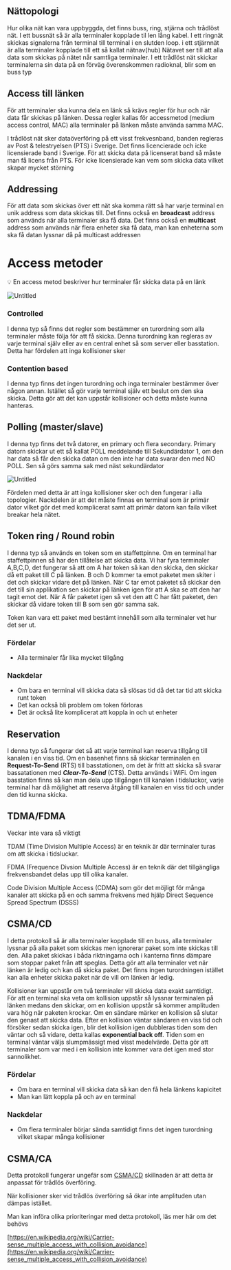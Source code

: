 ## Nättopologi

Hur olika nät kan vara uppbyggda, det finns buss, ring, stjärna och trådlöst nät. I ett bussnät så är alla terminaler kopplade til len lång kabel. I ett ringnät skickas signalerna från terminal till terminal i en slutden loop. i ett stjärnnät är alla terminaler kopplade till ett så kallat nätnav(hub) Nätavet ser till att alla data som skickas på nätet når samtliga terminaler. I ett trådlöst nät skickar terminalerna sin data på en förväg överenskommen radioknal, blir som en buss typ 

## Access till länken

För att terminaler ska kunna dela en länk så krävs regler för hur och när data får skickas på länken. Dessa regler kallas för accessmetod (medium access control, MAC) alla terminaler på länken måste använda samma MAC.

I trådlöst nät sker dataöverföring på ett visst frekvesnband, banden regleras av Post & telestryelsen (PTS) i Sverige. Det finns licencierade och icke licensierade band i Sverige. För att skicka data på licenserat band så måste man få licens från PTS. För icke licensierade kan vem som skicka data vilket skapar mycket störning

## Addressing

För att data som skickas över ett nät ska komma rätt så har varje terminal en unik address som data skickas till. Det finns också en ************broadcast************ address som används när alla terminaler ska få data. Det finns också en **********multicast********** address som används när flera enheter ska få data, man kan enheterna som ska få datan lyssnar då på multicast addressen

# Access metoder

<aside>
💡 En access metod beskriver hur terminaler får skicka data på en länk

</aside>

![Untitled](Grundprinciper%20%E2%80%94%20Access%20till%20na%CC%88t%209f9a815d8a5c4c7dbc5a773676ba11aa/Untitled.png)

### Controlled

I denna typ så finns det regler som bestämmer en turordning som alla terminaler måste följa för att få skicka. Denna turordning kan regleras av varje terminal själv eller av en central enhet så som server eller basstation. Detta har fördelen att inga kollisioner sker

### Contention based

I denna typ finns det ingen turordning och inga terminaler bestämmer över någon annan. Istället så gör varje terminal själv ett beslut om den ska skicka. Detta gör att det kan uppstår kollisioner och detta måste kunna hanteras. 

## Polling (master/slave)

I denna typ finns det två datorer, en primary och flera secondary. Primary datorn skickar ut ett så kallat POLL meddelande till Sekundärdator 1, om den har data så får den skicka datan om den inte har data svarar den med NO POLL. Sen så görs samma sak med näst sekundärdator

![Untitled](Grundprinciper%20%E2%80%94%20Access%20till%20na%CC%88t%209f9a815d8a5c4c7dbc5a773676ba11aa/Untitled%201.png)

Fördelen med detta är att inga kollisioner sker och den fungerar i alla topologier. Nackdelen är att det måste finnas en terminal som är primär dator vilket gör det med komplicerat samt att primär datorn kan faila vilket breakar hela nätet. 

## Token ring / Round robin

I denna typ så används en token som en staffettpinne. Om en terminal har staffettpinnen så har den tillåtelse att skicka data. Vi har fyra terminaler A,B,C,D, det fungerar så att om A har token så kan den skicka, den skickar då ett paket till C på länken. B och D kommer ta emot paketet men skiter i det och skickar vidare det på länken. När C tar emot paketet så skickar den det till sin applikation sen skickar på länken igen för att A ska se att den har tagit emot det. När A får paketet igen så vet den att C har fått paketet, den skickar då vidare token till B som sen gör samma sak.

Token kan vara ett paket med bestämt innehåll som alla terminaler vet hur det ser ut.

### Fördelar

- Alla terminaler får lika mycket tillgång

### Nackdelar

- Om bara en terminal vill skicka data så slösas tid då det tar tid att skicka runt token
- Det kan också bli problem om token förloras
- Det är också lite komplicerat att koppla in och ut enheter

## Reservation

I denna typ så fungerar det så att varje terminal kan reserva tillgång till kanalen i en viss tid. Om en basenhet finns så skickar terminalen en ********Request-To-Send******** (RTS) till basstationen, om det är fritt att skicka så svarar bassatationen med ***********Clear-To-Send*********** (CTS). Detta används i WiFi. Om ingen basstation finns så kan man dela upp tillgången till kanalen i tidsluckor, varje terminal har då möjlighet att reserva åtgång till kanalen en viss tid och under den tid kunna skicka.

## TDMA/FDMA

Veckar inte vara så viktigt

TDAM (Time Division Multiple Access) är en teknik är där terminaler turas om att skicka i tidsluckar.

FDMA (Frequence Divsion Multiple Access) är en teknik där det tillgängliga frekvensbandet delas upp till olika kanaler.

Code Division Multiple Access (CDMA) som gör det möjligt för många kanaler att skicka på en och samma frekvens med hjälp Direct Sequence Spread Spectrum (DSSS)

## CSMA/CD

I detta protokoll så är alla terminaler kopplade till en buss, alla terminaler lyssnar på alla paket som skickas men ignorerar paket som inte skickas till den. Alla paket skickas i båda riktningarna och i kanterna finns dämpare som stoppar paket från att speglas. Detta gör att alla terminaler vet när länken är ledig och kan då skicka paket. Det finns ingen turordningen istället kan alla enheter skicka paket när de vill om länken är ledig.

Kollisioner kan uppstår om två terminaler vill skicka data exakt samtidigt. För att en terminal ska veta om kollision uppstår så lyssnar terminalen på länken medans den skickar, om en kollision uppstår så kommer amplituden vara hög när paketen krockar. Om en sändare märker en kollision så slutar den genast att skicka data. Efter en kollision väntar sändaren en viss tid och försöker sedan skicka igen, blir det kollision igen dubbleras tiden som den väntar och så vidare, detta kallas ********************exponential back off********************. Tiden som en terminal väntar väljs slumpmässigt med visst medelvärde. Detta gör att terminaler som var med i en kollision inte kommer vara det igen med stor sannolikhet.

### Fördelar

- Om bara en terminal vill skicka data så kan den få hela länkens kapicitet
- Man kan lätt koppla på och av en terminal

### Nackdelar

- Om flera terminaler börjar sända samtidigt finns det ingen turordning vilket skapar många kollisioner

## CSMA/CA

Detta protokoll fungerar ungefär som [CSMA/CD](https://www.notion.so/CSMA-CD-0ccf796eaa584640b93417859d1cc682) skillnaden är att detta är anpassat för trådlös överföring.

När kollisioner sker vid trådlös överföring så ökar inte amplituden utan dämpas istället.

Man kan införa olika prioriteringar med detta protokoll, läs mer här om det behövs

[https://en.wikipedia.org/wiki/Carrier-sense_multiple_access_with_collision_avoidance](https://en.wikipedia.org/wiki/Carrier-sense_multiple_access_with_collision_avoidance)